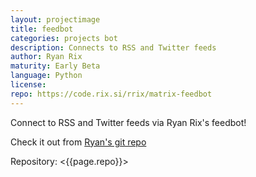 ```yaml
---
layout: projectimage
title: feedbot
categories: projects bot
description: Connects to RSS and Twitter feeds
author: Ryan Rix
maturity: Early Beta
language: Python
license: 
repo: https://code.rix.si/rrix/matrix-feedbot
---
```


Connect to RSS and Twitter feeds via Ryan Rix's feedbot!

Check it out from [Ryan's git repo](https://code.rix.si/rrix/matrix-feedbot)

Repository: <{{page.repo}}>
